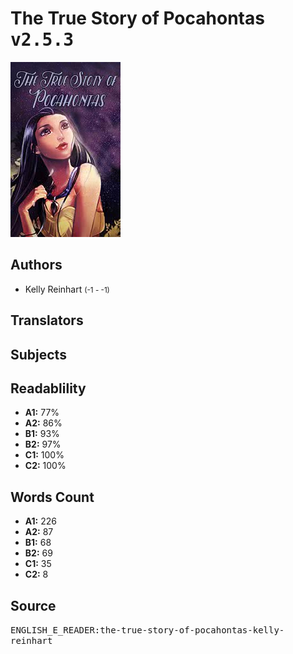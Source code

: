 # The True Story of Pocahontas <kbd>v2.5.3</kbd>

![](./cover.medium.jpg "")

## Authors


 - Kelly Reinhart <small>(-1 - -1)</small>

## Translators



## Subjects



## Readablility


 - **A1:** 77%
 - **A2:** 86%
 - **B1:** 93%
 - **B2:** 97%
 - **C1:** 100%
 - **C2:** 100%

## Words Count


 - **A1:** 226
 - **A2:** 87
 - **B1:** 68
 - **B2:** 69
 - **C1:** 35
 - **C2:** 8

## Source


<kbd>ENGLISH_E_READER:the-true-story-of-pocahontas-kelly-reinhart</kbd>
